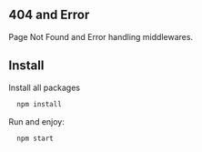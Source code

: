 ## 404 and Error

Page Not Found and Error handling middlewares.

## Install

Install all packages

```bash
  npm install
```

Run and enjoy:

```bash
  npm start
```
